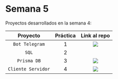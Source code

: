 # Semana 5

Proyectos desarrollados en la semana 4:

| Proyecto | Práctica | Link al repo |
| :-------------: |:-------------:| :-----:|
|`Bot Telegram`|1|<a href="https://github.com/RAlexGC/fizzbuzz" target="_blank"><img src="https://img.shields.io/badge/%F0%9F%94%97link-fizzbuzz-blue?"></a>|
|`SQL`|2||
|`Prisma DB`|3|<a href="https://github.com/RAlexGC/API-Express-DB" target="_blank"><img src="https://img.shields.io/badge/%F0%9F%94%97link-Prisma_DB-blue?"></a>|
|`Cliente Servidor`|4|<a href="https://github.com/RAlexGC/Trello_JS" target="_blank"><img src="https://img.shields.io/badge/%F0%9F%94%97link-Trello_JS-blue?"></a>|
